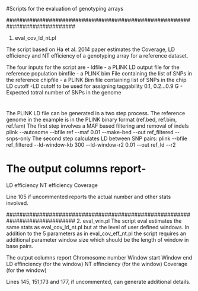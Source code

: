#Scripts for the evaluation of genotyping arrays

#############################################################################
1. eval_cov_ld_nt.pl

The script based on Ha et al. 2014 paper estimates the Coverage, LD efficiency and NT efficiency of a genotyping array for a reference dataset.

The four inputs for the script are -
ldfile  - a PLINK LD output file for the reference population
bimfile - a PLINK bim File containing the list of SNPs in the reference
chipfile - a PLINK Bim file containing list of SNPs in the chip
LD cutoff -LD cutoff to be used for assigning taggability 0.1, 0.2...0.9
G - Expected totral number of SNPs in the genome


#
The PLINK LD file can be generated in a two step process. 
The reference genome in the example is in the PLINK binary format (ref.bed, ref.bim, ref.fam)
The first step involves a MAF based filtering and removal of indels
plink --autosome --bfile ref --maf 0.01 --make-bed --out ref_filtered --snps-only
The second step calculates LD between SNP pairs:
plink --bfile ref_filtered --ld-window-kb 300 --ld-window-r2 0.01 --out ref_ld --r2


# The output columns report-
LD efficiency
NT efficiency
Coverage

Line 105 if uncommented reports the actual number and other stats involved.

#############################################################################
2. eval_win.pl
The script eval estimates the same stats as eval_cov_ld_nt.pl but at the level of user defined windows.
In addition to the 5 parameters as in eval_cov_eff_nt.pl the script requires an additional parameter window size which should be the length of window in base pairs.

The output columns report 
Chromosome number
Window start
Window end
LD effinciency (for the window)
NT effinciency (for the window)
Coverage (for the window)

Lines 145, 151,173 and 177, if uncommented, can generate additional details.

